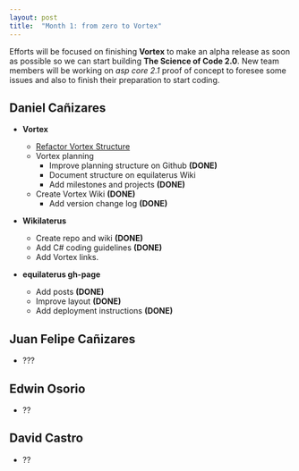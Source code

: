 ```yaml
---
layout: post
title:  "Month 1: from zero to Vortex"
---
```


Efforts will be focused on finishing **Vortex** to make an alpha release as soon as possible so we can start building **The Science of Code 2.0**. New team members will be working on *asp core 2.1* proof of concept to foresee some issues and also to finish their preparation to start coding. 

## Daniel Cañizares

* **Vortex**
    * [Refactor Vortex Structure](https://github.com/equilaterus/Vortex/milestone/2)
    * Vortex planning
        * Improve planning structure on Github **(DONE)**
        * Document structure on equilaterus Wiki 
        * Add milestones and projects **(DONE)**
    * Create Vortex Wiki **(DONE)**
        * Add version change log **(DONE)**
        
        
* **Wikilaterus**
    * Create repo and wiki **(DONE)**
    * Add C# coding guidelines **(DONE)**
    * Add Vortex links.

* **equilaterus gh-page**
    * Add posts **(DONE)**
    * Improve layout **(DONE)**
    * Add deployment instructions **(DONE)**

## Juan Felipe Cañizares

* ???

## Edwin Osorio

* ??

## David Castro

* ??